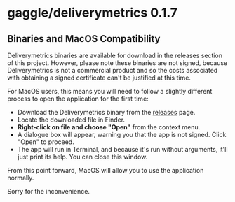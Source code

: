 # gaggle/deliverymetrics 0.1.7

## Binaries and MacOS Compatibility

Deliverymetrics binaries are available for download in the releases section of this project. 
However, please note these binaries are not signed, 
because Deliverymetrics is not a commercial product 
and so the costs associated with obtaining a signed certificate can't be justified at this time.

For MacOS users, 
this means you will need to follow a slightly different process
to open the application for the first time:

* Download the Deliverymetrics binary from the [releases] page.
* Locate the downloaded file in Finder.
* **Right-click on file and choose "Open"** from the context menu.
* A dialogue box will appear, warning you that the app is not signed. Click "Open" to proceed.
* The app will run in Terminal, 
  and because it's run without arguments, it'll just print its help. 
  You can close this window.

From this point forward,
MacOS will allow you to use the application normally.

Sorry for the inconvenience.

[releases]: https://github.com/gaggle/deliverymetrics/releases
